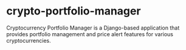 # crypto-portfolio-manager
Cryptocurrency Portfolio Manager is a Django-based application that provides portfolio management and price alert features for various cryptocurrencies.
